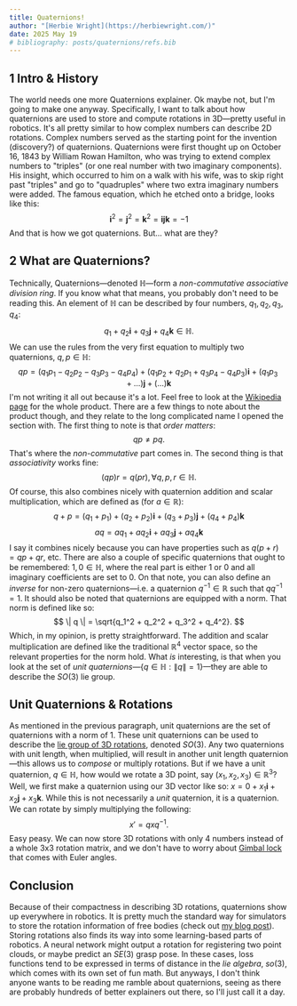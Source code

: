 ```yaml
---
title: Quaternions!
author: "[Herbie Wright](https://herbiewright.com/)"
date: 2025 May 19
# bibliography: posts/quaternions/refs.bib
---
```


## 1 Intro & History

The world needs one more Quaternions explainer. Ok maybe not, but I'm going to make one anyway. Specifically, I want to talk about how quaternions are used to store and compute rotations in 3D—pretty useful in robotics. It's all pretty similar to how complex numbers can describe 2D rotations. Complex numbers served as the starting point for the invention (discovery?) of quaternions. Quaternions were first thought up on October 16, 1843 by William Rowan Hamilton, who was trying to extend complex numbers to "triples" (or one real number with two imaginary components). His insight, which occurred to him on a walk with his wife, was to skip right past "triples" and go to "quadruples" where two extra imaginary numbers were added. The famous equation, which he etched onto a bridge, looks like this:
$$ \mathbf i^2 = \mathbf j^2 = \mathbf k^2 = \mathbf{ijk} = -1 $$
And that is how we got quaternions. But... what are they?

## 2 What are Quaternions?

Technically, Quaternions—denoted $\mathbb H$—form a *non-commutative* *associative* *division ring*. If you know what that means, you probably don't need to be reading this. An element of $\mathbb H$ can be described by four numbers, $q_1, q_2, q_3, q_4$:
$$ q_1 + q_2 \mathbf i + q_3 \mathbf j + q_4 \mathbf k \in \mathbb H. $$
We can use the rules from the very first equation to multiply two quaternions, $q, p \in \mathbb H$:
$$ qp = (q_1 p_1-q_2 p_2-q_3 p_3 - q_4 p_4) + (q_1 p_2 + q_2 p_1 + q_3 p_4 - q_4 p_3)\mathbf i + (q_1 p_3 + ...) \mathbf j + (...) \mathbf k$$
I'm not writing it all out because it's a lot. Feel free to look at the [Wikipedia page](https://en.wikipedia.org/wiki/Quaternion) for the whole product. There are a few things to note about the product though, and they relate to the long complicated name I opened the section with. The first thing to note is that *order matters*:
$$ q p \neq p q. $$
That's where the *non-commutative* part comes in. The second thing is that *associativity* works fine:
$$ (q p) r = q (p r), \forall q, p, r \in \mathbb H. $$
Of course, this also combines nicely with quaternion addition and scalar multiplication, which are defined as (for $a \in \mathbb R$):
$$ q + p = (q_1 + p_1) + (q_2 + p_2) \mathbf i + (q_3 + p_3) \mathbf j + (q_4 + p_4) \mathbf k $$
$$ a q = a q_1 + a q_2 \mathbf i + a q_3 \mathbf j + a q_4 \mathbf k $$
I say it combines nicely because you can have properties such as $q(p + r) = qp + qr$, etc.
There are also a couple of specific quaternions that ought to be remembered: $1, 0 \in \mathbb H$, where the real part is either 1 or 0 and all imaginary coefficients are set to 0. On that note, you can also define an *inverse* for non-zero quaternions—i.e. a quaternion $q^{-1} \in \mathbb R$ such that $q q^{-1} = 1$.
It should also be noted that quaternions are equipped with a norm. That norm is defined like so:
$$ \| q \| = \sqrt{q_1^2 + q_2^2 + q_3^2 + q_4^2}. $$
Which, in my opinion, is pretty straightforward. The addition and scalar multiplication are defined like the traditional $\mathbb R^4$ vector space, so the relevant properties for the norm hold. What *is* interesting, is that when you look at the set of *unit quaternions*—$\{q \in \mathbb H: \|q\|=1\}$—they are able to describe the $SO(3)$ lie group.

## Unit Quaternions & Rotations

As mentioned in the previous paragraph, unit quaternions are the set of quaternions with a norm of 1. These unit quaternions can be used to describe the [lie group of 3D rotations](https://en.wikipedia.org/wiki/3D_rotation_group), denoted $SO(3)$. Any two quaternions with unit length, when multiplied, will result in another unit length quaternion—this allows us to *compose* or multiply rotations. But if we have a unit quaternion, $q \in \mathbb H$, how would we rotate a 3D point, say $(x_1, x_2, x_3) \in \mathbb R^3$? Well, we first make a quaternion using our 3D vector like so:
$x = 0 + x_1 \mathbf i + x_2 \mathbf j + x_3 \mathbf k.$
While this is not necessarily a *unit* quaternion, it is a quaternion. We can rotate by simply multiplying the following:
$$ x' = q x q^{-1}. $$
Easy peasy. We can now store 3D rotations with only 4 numbers instead of a whole 3x3 rotation matrix, and we don't have to worry about [Gimbal lock](https://en.wikipedia.org/wiki/Gimbal_lock) that comes with Euler angles. 

## Conclusion

Because of their compactness in describing 3D rotations, quaternions show up everywhere in robotics. It is pretty much the standard way for simulators to store the rotation information of free bodies (check out [my blog post](/posts/rigid_body_simulation)). Storing rotations also finds its way into some learning-based parts of robotics. A neural network might output a rotation for registering two point clouds, or maybe predict an $SE(3)$ grasp pose. In these cases, loss functions tend to be expressed in terms of distance in the *lie algebra*, $so(3)$, which comes with its own set of fun math. But anyways, I don't think anyone wants to be reading me ramble about quaternions, seeing as there are probably hundreds of better explainers out there, so I'll just call it a day.

